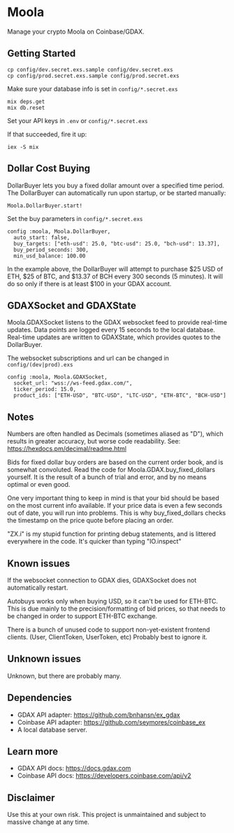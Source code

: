 # Moola

Manage your crypto Moola on Coinbase/GDAX.

## Getting Started

    cp config/dev.secret.exs.sample config/dev.secret.exs
    cp config/prod.secret.exs.sample config/prod.secret.exs

Make sure your database info is set in `config/*.secret.exs`

    mix deps.get
    mix db.reset

Set your API keys in `.env` or `config/*.secret.exs`

If that succeeded, fire it up:

    iex -S mix

## Dollar Cost Buying

DollarBuyer lets you buy a fixed dollar amount over a specified time period. The DollarBuyer can automatically run upon startup, or be started manually:

    Moola.DollarBuyer.start!

Set the buy parameters in `config/*.secret.exs`

    config :moola, Moola.DollarBuyer,
      auto_start: false,
      buy_targets: ["eth-usd": 25.0, "btc-usd": 25.0, "bch-usd": 13.37],
      buy_period_seconds: 300,
      min_usd_balance: 100.00

In the example above, the DollarBuyer will attempt to purchase $25 USD of ETH, $25 of BTC, and $13.37 of BCH every 300 seconds (5 minutes). It will do so only if there is at least $100 in your GDAX account.

## GDAXSocket and GDAXState

Moola.GDAXSocket listens to the GDAX websocket feed to provide real-time updates. Data points are logged every 15 seconds to the local database. Real-time updates are written to GDAXState, which provides quotes to the DollarBuyer.

The websocket subscriptions and url can be changed in `config/(dev|prod).exs`

    config :moola, Moola.GDAXSocket,
      socket_url: "wss://ws-feed.gdax.com/",
      ticker_period: 15.0,
      product_ids: ["ETH-USD", "BTC-USD", "LTC-USD", "ETH-BTC", "BCH-USD"]

## Notes

Numbers are often handled as Decimals (sometimes aliased as "D"), which results in greater accuracy, but worse code readability. See: https://hexdocs.pm/decimal/readme.html

Bids for fixed dollar buy orders are based on the current order book, and is somewhat convoluted. Read the code for Moola.GDAX.buy_fixed_dollars yourself. It is the result of a bunch of trial and error, and by no means optimal or even good.

One very important thing to keep in mind is that your bid should be based on the most current info available. If your price data is even a few seconds out of date, you will run into problems. This is why buy_fixed_dollars checks the timestamp on the price quote before placing an order.

"ZX.i" is my stupid function for printing debug statements, and is littered everywhere in the code. It's quicker than typing "IO.inspect"

## Known issues

If the websocket connection to GDAX dies, GDAXSocket does not automatically restart.

Autobuys works only when buying USD, so it can't be used for ETH-BTC. This is due mainly to the precision/formatting of bid prices, so that needs to be changed in order to support ETH-BTC exchange.

There is a bunch of unused code to support non-yet-existent frontend clients. (User, ClientToken, UserToken, etc) Probably best to ignore it.

## Unknown issues

Unknown, but there are probably many.

## Dependencies

  * GDAX API adapter: https://github.com/bnhansn/ex_gdax
  * Coinbase API adapter: https://github.com/seymores/coinbase_ex
  * A local database server.

## Learn more

  * GDAX API docs: https://docs.gdax.com
  * Coinbase API docs: https://developers.coinbase.com/api/v2

## Disclaimer

Use this at your own risk. This project is unmaintained and subject to massive change at any time.
